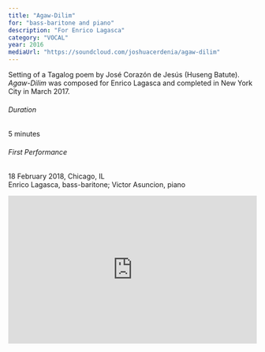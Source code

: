 ```yaml
---
title: "Agaw-Dilim"
for: "bass-baritone and piano"
description: "For Enrico Lagasca"
category: "VOCAL"
year: 2016
mediaUrl: "https://soundcloud.com/joshuacerdenia/agaw-dilim"
---
```


Setting of a Tagalog poem by José Corazón de Jesús (Huseng Batute). _Agaw-Dilim_ was composed for Enrico Lagasca and completed in New York City in March 2017.

###### Duration

5 minutes

###### First Performance

18 February 2018, Chicago, IL\
Enrico Lagasca, bass-baritone; Victor Asuncion, piano

<iframe width="100%" height="300" scrolling="no" frameborder="no" allow="autoplay" src="https://w.soundcloud.com/player/?url=https%3A//api.soundcloud.com/tracks/563545530&color=%234a4a4a&auto_play=false&hide_related=false&show_comments=true&show_user=true&show_reposts=false&show_teaser=true&visual=true"></iframe>
